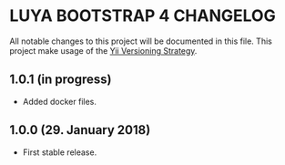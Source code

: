 # LUYA BOOTSTRAP 4 CHANGELOG

All notable changes to this project will be documented in this file. This project make usage of the [Yii Versioning Strategy](https://github.com/yiisoft/yii2/blob/master/docs/internals/versions.md).

## 1.0.1 (in progress)

+ Added docker files.

## 1.0.0 (29. January 2018)

+ First stable release.